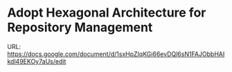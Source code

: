 # Adopt Hexagonal Architecture for Repository Management

URL: https://docs.google.com/document/d/1sxHpZIqKGi66evDQl6sN1FAJObbHAIkdl49EKOy7aUs/edit
